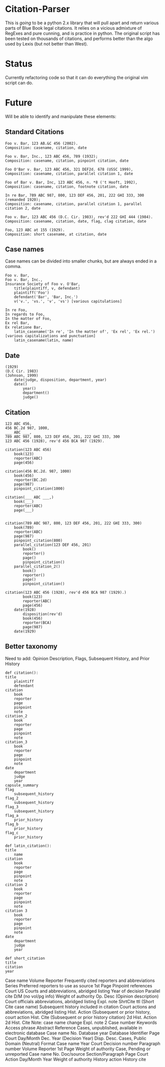 Citation-Parser
===============

This is *going* to be a python 2.x library that will pull apart and return various parts of Blue Book legal citations. It relies on a vicious admixture of RegExes and pure cunning, and is practice in python. The original script has been tested on thousands of citations, and performs better than the algo used by Lexis (but not better than West).


# Status


Currently refactoring code so that it can do everything the original vim script can do.

# Future

Will be able to identify and manipulate these elements:

## Standard Citations

	Foo v. Bar, 123 AB.&C 456 (2002).
	Composition: casename, citation, date
	
	Foo v. Bar, Inc., 123 ABC 456, 789 (1932);
	Composition: casename, citation, pinpoint citation, date

	Foo O'Bar v. Bar, 123 ABC 456, 321 DEF2d. 678 (USSC 1999),
	Composition: casename, citation, parallel citation 1, date

	Foo of Bar v. Bar, Inc, 123 ABC 456, n. *8 ('t Hooft, 1992),
	Composition: casename, citation, footnote citation, date

	In re Bar, 789 ABC 987, 800, 123 DEF 456, 201, 222 GHI 333, 300 (remanded 1920);
	Composition: casename, citation, parallel citation 1, parallel citation 2, date

	Foo v. Bar, 123 ABC 456 (D.C. Cir. 1983), rev'd 222 GHI 444 (1984).
	Composition: casename, citation, date, flag, clag citation, date

	Foo, 123 ABC at 155 (1929).
	Composition: short casename, at citation, date

## Case names

Case names can be divided into smaller chunks, but are always ended in a comma.

	Foo v. Bar,
	Foo v. Bar, Inc.,
	Insurance Society of Foo v. O'Bar,
		title(plaintiff, v, defendant)
		plaintiff('Foo')
		defendant('Bar', 'Bar, Inc.')
		v('v.', 'vs.', 'v', 'vs') [various capitulations]

	In re Foo,
	In regards to Foo,
	In the matter of Foo,
	Ex rel Bar,
	Ex relatione Bar,
		latin_casename('In re', 'In the matter of', 'Ex rel', 'Ex rel.') [various capitalizations and punctuation]
		latin_casename(latin, name)

## Date

	(1929)
	(D.C Cir. 1983)
	(Johnson, 1999)
		date(judge, disposition, department, year)
		date()
			year()
			department()
			judge()

## Citation

	123 ABC 456,
	456 BC.2d 987, 1000,
	___ ABC ___,
	789 ABC 987, 800, 123 DEF 456, 201, 222 GHI 333, 300
	123 ABC 456 (1928), rev'd 456 BCA 987 (1929).

	citation(123 ABC 456)
		book(123)
		reporter(ABC)
		page(456)

	citation(456 BC.2d. 987, 1000)
		book(456)
		reporter(BC.2d)
		page(987)
		pinpoint_citation(1000)

	citation(___ ABC ___,)
		book(___)
		reporter(ABC)
		page(___)	

	
	citation(789 ABC 987, 800, 123 DEF 456, 201, 222 GHI 333, 300)
		book(789)
		reporter(ABC)
		page(987)
		pinpoint_citation(800)
		parallel_citation(123 DEF 456, 201)
			book()
			reporter()
			page()
			pinpoint_citation()
		parallel_citation_2()
			book()
			reporter()
			page()
			pinpoint_citation()

	citation(123 ABC 456 (1928), rev'd 456 BCA 987 (1929).)
			book(123)
			reporter(ABC)
			page(456)
		date(1928)
			disposition(rev'd)
			book(456)
			reporter(BCA)
			page(987)
		date(1929)	

## Better taxonomy

Need to add: Opinion Description, Flags, Subsequent History, and Prior History

	def citation():
	title
		plaintiff
		defendant
	citation
		book
		reporter
		page
		pinpoint
		note
	citation_2
		book
		reporter
		page
		pinpoint
		note
	citation_3
		book
		reporter
		page
		pinpoint
		note
	date
		department
		judge
		year
	capsule_summary
	flag
		subsequent_history
	flag_2
		subsequent_history
	flag_3
		subsequent_history
	flag_a
		prior_history
	flag_b
		prior_history
	flag_c
		prior_history
	
	def latin_citation():
	title
		name
	citation
		book
		reporter
		page
		pinpoint
		note
	citation 2
		book
		reporter
		page
		pinpoint
		note
	citation 3
		book
		reporter
		page
		pinpoint
		note
	date
		department
		judge
		year

	def short_citation
	title
	citation
	year	

Case name
Volume
Reporter
Frequently cited reporters and abbreviations
Series
Preferred reporters to use as source
1st Page
Pinpoint references
Court
US Courts and abbreviations, abridged listing
Year of decision
Parallel cite
D/M (no vol/pg info)
Weight of authority
Op. Desc (Opinion description)
Court officials abbreviations, abridged listing
Expl. note
ShrtCite ttl (Short Cite case name)
Subsequent history included in citation
Court actions and abbreviations, abridged listing
Hist. Action (Subsequent or prior history, court action
Hist. Cite (Subsequent or prior history citation)
2d Hist. Action
2d Hist. Cite
Note: case name change
Expl. note 2
Case number
Keywords
Access phrase
Abstract
Reference
Cases, unpublished, available in electronic database
Case name
No.
Database year
Database
Identifier
Page
Court
Day/Month
Dec. Year (Decision Year)
Disp. Desc.
Cases, Public Domain (Neutral) Format
Case name
Year
Court
Decision number
Paragraph number
Volume
Reporter
1st Page
Weight of authority
Case, Pending or unreported
Case name
No.
Doc/source
Section/Paragraph
Page
Court
Action
Day/Month
Year
Weight of authority
History action
History cite
